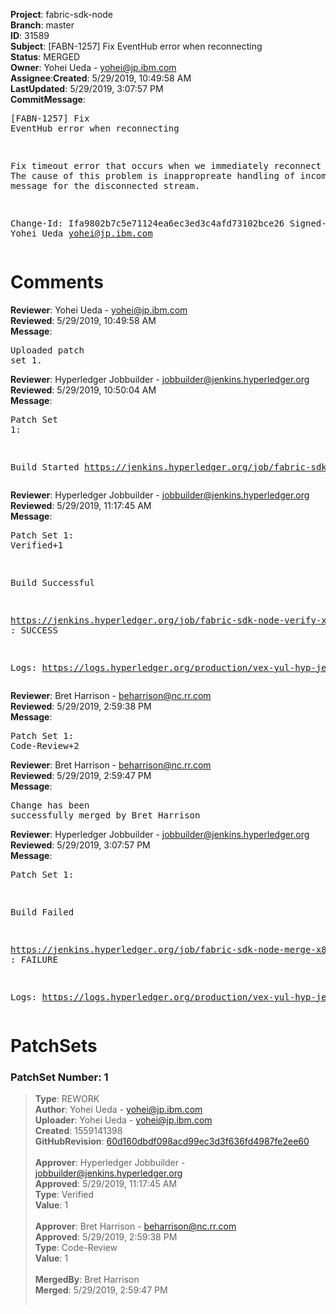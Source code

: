<strong>Project</strong>: fabric-sdk-node</br><strong>Branch</strong>: master<br><strong>ID</strong>: 31589<br><strong>Subject</strong>: [FABN-1257] Fix EventHub error when reconnecting<br><strong>Status</strong>: MERGED<br><strong>Owner</strong>: Yohei Ueda - yohei@jp.ibm.com<br><strong>Assignee</strong>:<strong>Created</strong>: 5/29/2019, 10:49:58 AM<br><strong>LastUpdated</strong>: 5/29/2019, 3:07:57 PM<br><strong>CommitMessage</strong>:<br><pre>[FABN-1257] Fix EventHub error when reconnecting

Fix timeout error that occurs when we immediately
reconnect EventHub. The cause of this problem is
inappropreate handling of incomming reset message
for the disconnected stream.

Change-Id: Ifa9802b7c5e71124ea6ec3ed3c4afd73102bce26
Signed-off-by: Yohei Ueda <yohei@jp.ibm.com>
</pre><h1>Comments</h1><strong>Reviewer</strong>: Yohei Ueda - yohei@jp.ibm.com<br><strong>Reviewed</strong>: 5/29/2019, 10:49:58 AM<br><strong>Message</strong>: <pre>Uploaded patch set 1.</pre><strong>Reviewer</strong>: Hyperledger Jobbuilder - jobbuilder@jenkins.hyperledger.org<br><strong>Reviewed</strong>: 5/29/2019, 10:50:04 AM<br><strong>Message</strong>: <pre>Patch Set 1:

Build Started https://jenkins.hyperledger.org/job/fabric-sdk-node-verify-x86_64/2578/</pre><strong>Reviewer</strong>: Hyperledger Jobbuilder - jobbuilder@jenkins.hyperledger.org<br><strong>Reviewed</strong>: 5/29/2019, 11:17:45 AM<br><strong>Message</strong>: <pre>Patch Set 1: Verified+1

Build Successful 

https://jenkins.hyperledger.org/job/fabric-sdk-node-verify-x86_64/2578/ : SUCCESS

Logs: https://logs.hyperledger.org/production/vex-yul-hyp-jenkins-3/fabric-sdk-node-verify-x86_64/2578</pre><strong>Reviewer</strong>: Bret Harrison - beharrison@nc.rr.com<br><strong>Reviewed</strong>: 5/29/2019, 2:59:38 PM<br><strong>Message</strong>: <pre>Patch Set 1: Code-Review+2</pre><strong>Reviewer</strong>: Bret Harrison - beharrison@nc.rr.com<br><strong>Reviewed</strong>: 5/29/2019, 2:59:47 PM<br><strong>Message</strong>: <pre>Change has been successfully merged by Bret Harrison</pre><strong>Reviewer</strong>: Hyperledger Jobbuilder - jobbuilder@jenkins.hyperledger.org<br><strong>Reviewed</strong>: 5/29/2019, 3:07:57 PM<br><strong>Message</strong>: <pre>Patch Set 1:

Build Failed 

https://jenkins.hyperledger.org/job/fabric-sdk-node-merge-x86_64/379/ : FAILURE

Logs: https://logs.hyperledger.org/production/vex-yul-hyp-jenkins-3/fabric-sdk-node-merge-x86_64/379</pre><h1>PatchSets</h1><h3>PatchSet Number: 1</h3><blockquote><strong>Type</strong>: REWORK<br><strong>Author</strong>: Yohei Ueda - yohei@jp.ibm.com<br><strong>Uploader</strong>: Yohei Ueda - yohei@jp.ibm.com<br><strong>Created</strong>: 1559141398<br><strong>GitHubRevision</strong>: [60d160dbdf098acd99ec3d3f636fd4987fe2ee60](https://github.com/hyperledger/fabric-sdk-node/commit/60d160dbdf098acd99ec3d3f636fd4987fe2ee60)<br><br><strong>Approver</strong>: Hyperledger Jobbuilder - jobbuilder@jenkins.hyperledger.org<br><strong>Approved</strong>: 5/29/2019, 11:17:45 AM<br><strong>Type</strong>: Verified<br><strong>Value</strong>: 1<br><br><strong>Approver</strong>: Bret Harrison - beharrison@nc.rr.com<br><strong>Approved</strong>: 5/29/2019, 2:59:38 PM<br><strong>Type</strong>: Code-Review<br><strong>Value</strong>: 1<br><br><strong>MergedBy</strong>: Bret Harrison<br><strong>Merged</strong>: 5/29/2019, 2:59:47 PM<br><br></blockquote>